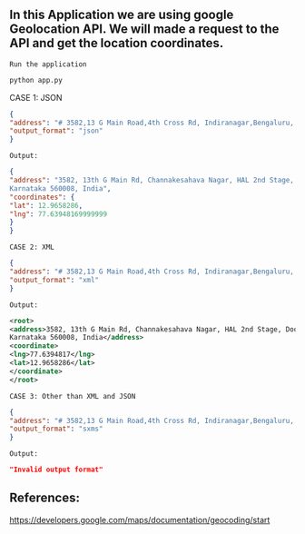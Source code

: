 <h2> In this Application we are using google Geolocation API.
We will made a request to the API and get the location coordinates.</h1>


`Run the application`

```python
python app.py
```
CASE 1: JSON
```json
{
"address": "# 3582,13 G Main Road,4th Cross Rd, Indiranagar,Bengaluru, Karnataka 560008",
"output_format": "json"
}
```
`Output:`

```json
{
"address": "3582, 13th G Main Rd, Channakesahava Nagar, HAL 2nd Stage, Doopanahalli, Indiranagar, Bengaluru,
Karnataka 560008, India",
"coordinates": {
"lat": 12.9658286,
"lng": 77.63948169999999
}
}
```
`CASE 2: XML`
```json
{
"address": "# 3582,13 G Main Road,4th Cross Rd, Indiranagar,Bengaluru, Karnataka 560008",
"output_format": "xml"
}
```
`Output:`
```xml
<root>
<address>3582, 13th G Main Rd, Channakesahava Nagar, HAL 2nd Stage, Doopanahalli, Indiranagar, Bengaluru,
Karnataka 560008, India</address>
<coordinate>
<lng>77.6394817</lng>
<lat>12.9658286</lat>
</coordinate>
</root>
```
`CASE 3: Other than XML and JSON`
```json
{
"address": "# 3582,13 G Main Road,4th Cross Rd, Indiranagar,Bengaluru, Karnataka 560008",
"output_format": "sxms"
}
```
`Output:`
```json
"Invalid output format"
```

## References:
https://developers.google.com/maps/documentation/geocoding/start